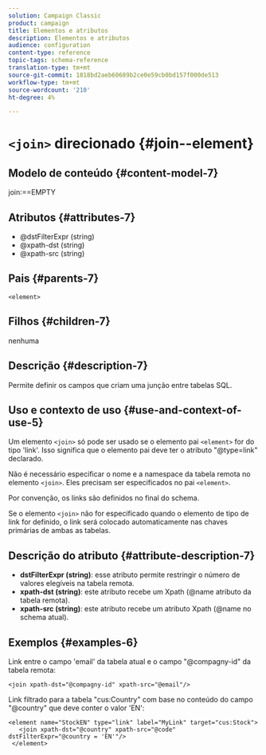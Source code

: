 ```yaml
---
solution: Campaign Classic
product: campaign
title: Elementos e atributos
description: Elementos e atributos
audience: configuration
content-type: reference
topic-tags: schema-reference
translation-type: tm+mt
source-git-commit: 1818bd2aeb60689b2ce0e59cb0bd157f000de513
workflow-type: tm+mt
source-wordcount: '210'
ht-degree: 4%

---
```



# `<join>` direcionado {#join--element}

## Modelo de conteúdo {#content-model-7}

join:==EMPTY

## Atributos {#attributes-7}

* @dstFilterExpr (string)
* @xpath-dst (string)
* @xpath-src (string)

## Pais {#parents-7}

`<element>`

## Filhos {#children-7}

nenhuma

## Descrição {#description-7}

Permite definir os campos que criam uma junção entre tabelas SQL.

## Uso e contexto de uso {#use-and-context-of-use-5}

Um elemento `<join>` só pode ser usado se o elemento pai `<element>` for do tipo &#39;link&#39;. Isso significa que o elemento pai deve ter o atributo &quot;@type=link&quot; declarado.

Não é necessário especificar o nome e a namespace da tabela remota no elemento `<join>`. Eles precisam ser especificados no pai `<element>`.

Por convenção, os links são definidos no final do schema.

Se o elemento `<join>` não for especificado quando o elemento de tipo de link for definido, o link será colocado automaticamente nas chaves primárias de ambas as tabelas.

## Descrição do atributo {#attribute-description-7}

* **dstFilterExpr (string)**: esse atributo permite restringir o número de valores elegíveis na tabela remota.
* **xpath-dst (string)**: este atributo recebe um Xpath (@name atributo da tabela remota).
* **xpath-src (string)**: este atributo recebe um atributo Xpath (@name no schema atual).

## Exemplos {#examples-6}

Link entre o campo &#39;email&#39; da tabela atual e o campo &quot;@compagny-id&quot; da tabela remota:

```
<join xpath-dst="@compagny-id" xpath-src="@email"/>
```

Link filtrado para a tabela &quot;cus:Country&quot; com base no conteúdo do campo &quot;@country&quot; que deve conter o valor &#39;EN&#39;:

```
<element name="StockEN" type="link" label="MyLink" target="cus:Stock">
   <join xpath-dst="@country" xpath-src="@code" dstFilterExpr="@country = 'EN'"/>
 </element>
```

